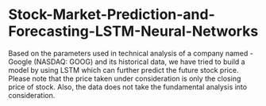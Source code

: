# Stock-Market-Prediction-and-Forecasting-LSTM-Neural-Networks


Based on the parameters used in technical analysis of a company named - Google (NASDAQ: GOOG) and its historical data, we have tried to build a model by using LSTM which can further predict the future stock price. Please note that the price taken under consideration is only the closing price of stock. Also, the data does not take the fundamental analysis into consideration.
